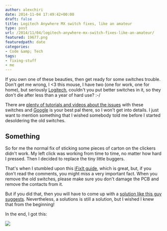 ```yaml
---
author: alexchiri
date: 2014-11-04 17:49:42+00:00
draft: false
title: Logitech Anywhere MX switch fixes, like an amateur
type: post
url: /2014/11/04/logitech-anywhere-mx-switch-fixes-like-an-amateur/
featured: 19677.png
featuredpath: date
categories:
- Code &amp; Tech
tags:
- fixing-stuff
- me
---
```


If you own one of these beauties, then get ready for some switches trouble. Don't get me wrong, I <3 this mouse, I have two (one for work, one for home), but seriously [Logitech](http://www.logitech.com), couldn't you put better switches in it, so they don't die after less than a year of hard use? :-/

There are [plenty of tutorials and videos about the issues](https://www.google.com/search?q=logitech+anywhere+mx+fix) with these switches and [Google](https://www.google.com) is your best pal there, so I won't get into details. I just want to mention something that I wished somebody told me before I started desoldering the old switches.


## Something


So for me the normal fix of sticking some pieces of carton on the clickers didn't work. My left click was working from time to time, no matter how hard I pressed. Then I decided to replace the tiny little buggers.

That's when I stumbled upon this [iFixIt guide](https://www.ifixit.com/Guide/Logitech+Anywhere+Mouse+MX+Micro+Switch+Replacement/10243), which is great, but, if you don't read the comments, you might miss a very important fact. When you remove the old switches, please make sure you don't damage the PCB and remove the contacts from it.

But if you did that, then you will have to come up with a [solution like this guy suggests](http://superuser.com/questions/565300/logitech-anywhere-mx-button-replacement#626207). Nevertheless, a solutions is still a solution, but I wished I knew that from the beginning!

In the end, I got this:

![](http://0f8f28fe275e3a043777-67ab80ec00c7299bd1255995bf933a71.r1.cf2.rackcdn.com/alexchiri_2014-Nov-04.jpg)

